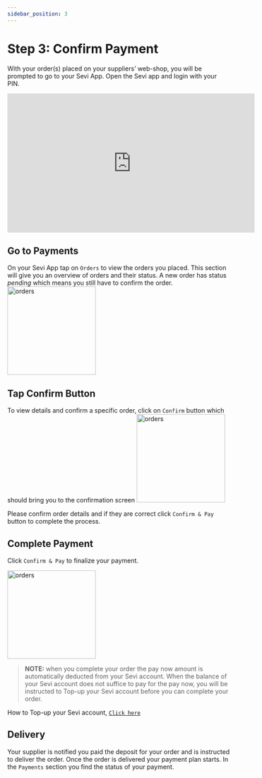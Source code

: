 ```yaml
---
sidebar_position: 3
---
```


# Step 3: Confirm Payment

With your order(s) placed on your suppliers’ web-shop, you will be prompted to go to your Sevi App. Open the Sevi app and login with your PIN. 

<iframe width="560" height="315" src="https://www.youtube.com/embed/iT3Y0VxYELQ" title="YouTube video player" frameborder="0" allow="accelerometer; autoplay; clipboard-write; encrypted-media; gyroscope; picture-in-picture; web-share" allowfullscreen></iframe>

## Go to Payments
On your Sevi App tap on `Orders` to view the orders you placed. This section will give you an overview of orders and their status. A new order has status *pending* which means you still have to confirm the order.
<img src="/img/payments-screen.png" alt="orders" width="200"/>

## Tap Confirm Button
To view details and confirm a specific order, click on `Confirm` button which should bring you to the confirmation screen
<img src="/img/confirmation-screen.png" alt="orders" width="200"/>

Please confirm order details and if they are correct click `Confirm & Pay` button to complete the process.

<!-- ## Choose the payment plan you wish to use
Depending on e.g. your order size, your supplier and your personal track record you will be presented with different payment plan options. Each payment plan shows:
- number of instalments to be made
- instalment interval (weekly or monthly)
- fees for using the payment plan
- amount per instalment
- deposit amount

<img src="/ordering/paymentoption.png" alt="orders" width="400"/>

**Option 1:** `DIRECT PAY` is a payment in full from your Sevi account to your supplier, this equals to a cash payment. 

**Option 2:** `DAILY PAY`is a payment plan with daily instalments. 

**Option 3:** `WEEKLY PAY`is a payment plan with weekly instalments. 

**Option 4:** `MONTHLY PAY`is a payment plan with monthly instalments.

To find out more about Payment Plans, [`Click here`](/docs/buyer/plans)

What if I do not see any Payment Plans? [`Click here`](/docs/buyer/faq)

## Accept terms
Click the check-box to agree with the terms. The main terms are shown in the app, the full terms can be seen through the link `All terms`. When paying late a late fee is charged, the highth of this late fee is shown in under the main terms.  -->

## Complete Payment
Click `Confirm & Pay` to finalize your payment. 

<img src="/img/confirm-modal.png" alt="orders" width="200"/>

> **NOTE:** when you complete your order the pay now amount is automatically deducted from your Sevi account. When the balance of your Sevi account does not suffice to pay for the pay now, you will be instructed to Top-up your Sevi account before you can complete your order. 

How to Top-up your Sevi account, [`Click here`](/docs/buyer/topup)

## Delivery

Your supplier is notified you paid the deposit for your order and is instructed to deliver the order. Once the order is delivered your payment plan starts. In the `Payments` section you find the status of your payment. 
